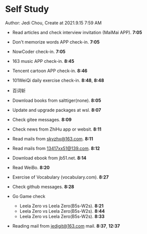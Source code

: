 # Self Study

Author: Jedi Chou, Create at 2021.9.15 7:59 AM

* Read articles and check interview invitation (MaiMai APP). **7:05**
* Don't memorize words APP check-in. **7:05**
* NowCoder check-in. **7:05**
* 163 music APP check-in. **8:45**
* Tencent cartoon APP check-in. **8:46**
* 101WeiQi daily exercise check-in. **8:48**, **8:48**
* 百词斩

* Download books from salttiger(none). **8:05**
* Update and upgrade packages at wsl. **8:07**
* Check gitee messages. **8:09**
* Check news from ZhiHu app or websit. **8:11**
* Read mails from skyzhx@163.com. **8:11**
* Read mails from 13417xx51@139.com. **8:12**
* Download ebook from jb51.net. **8:14**
* Read WeiBo. **8:20**
* Exercise of Vocabulary (vocabulary.com). **8:27**
* Check github messages. **8:28**

* Go Game check
  * Leela Zero vs Leela Zero(B5s-W2s). **8:21**
  * Leela Zero vs Leela Zero(B5s-W2s). **8:44**
  * Leela Zero vs Leela Zero(B5s-W2s). **8:33**
* Reading mail from jedigit@163.com mail. **8:37**, **12:37**

